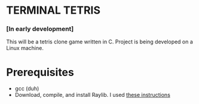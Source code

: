 # TERMINAL TETRIS

### [In early development]

This will be a tetris clone game written in C.
Project is being developed on a Linux machine.

# Prerequisites
- gcc (duh)
- Download, compile, and install Raylib. I used [these instructions](https://github.com/raysan5/raylib/wiki/Working-on-GNU-Linux)